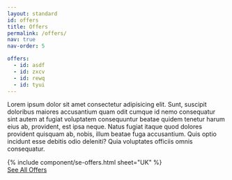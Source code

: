 ```yaml
---
layout: standard
id: offers
title: Offers
permalink: /offers/
nav: true
nav-order: 5

offers:
  - id: asdf
  - id: zxcv
  - id: rewq
  - id: tyui
---
```


<div class="content-spacing">
  <div class="content-padding--narrow">
    <div class="mx-auto max-w-screen-lg text-center">
      <p>Lorem ipsum dolor sit amet consectetur adipisicing elit. Sunt, suscipit doloribus maiores accusantium quam odit cumque id nemo consequatur sint autem at fugiat voluptatem consequuntur beatae quidem tenetur harum eius ab, provident, est ipsa neque. Natus fugiat itaque quod dolores provident quisquam ab, nobis, illum beatae fuga accusantium. Quis optio incidunt esse debitis odio deleniti? Quia voluptates officiis omnis consequatur.</p>
    </div>
    <div class="mt-12"></div>
    <div class="mx-auto max-w-screen-xl">
      <div class="row row--6-6 row--gutter-sm">
        {% include component/se-offers.html sheet="UK" %}
      </div>
      <div class="text-center mt-10">
        <a href="{{site.data.core-nav.header[0].link}}" class="btn">See All Offers</a>
      </div>
    </div>
  </div>
</div>
